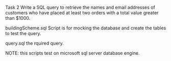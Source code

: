 Task 2
Write a SQL query to retrieve the names and email addresses of customers who have
placed at least two orders with a total value greater than $1000.

buildingScheme.sql Script is for mocking the database and create the tables
to test the query.

query.sql the rquired query.

NOTE: this scripts test on microsoft sql server database engine.
